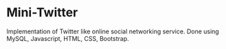 # Mini-Twitter
Implementation of Twitter like online social networking service. Done using MySQL, Javascript, HTML, CSS, Bootstrap.
